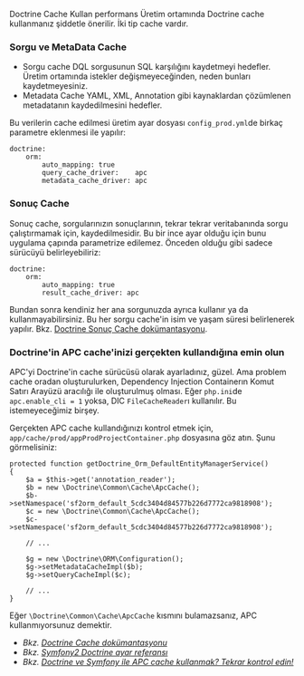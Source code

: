 Doctrine Cache Kullan
performans
Üretim ortamında Doctrine cache kullanmanız şiddetle önerilir. İki tip cache vardır.

### Sorgu ve MetaData Cache
* Sorgu cache DQL sorgusunun SQL karşılığını kaydetmeyi hedefler. Üretim ortamında istekler değişmeyeceğinden, neden bunları kaydetmeyesiniz.
* Metadata Cache YAML, XML, Annotation gibi kaynaklardan çözümlenen metadatanın kaydedilmesini hedefler.

Bu verilerin cache edilmesi üretim ayar dosyası `config_prod.yml`de birkaç parametre eklenmesi ile yapılır:

    doctrine:
        orm:
            auto_mapping: true
            query_cache_driver:    apc
            metadata_cache_driver: apc

### Sonuç Cache
Sonuç cache, sorgularınızın sonuçlarının, tekrar tekrar veritabanında sorgu çalıştırmamak için, kaydedilmesidir. Bu bir ince ayar olduğu için bunu uygulama çapında parametrize edilemez. Önceden olduğu gibi sadece sürücüyü belirleyebiliriz:

    doctrine:
        orm:
            auto_mapping: true
            result_cache_driver: apc

Bundan sonra kendiniz her ana sorgunuzda ayrıca kullanır ya da kullanmayabilirsiniz. Bu her sorgu cache'in isim ve yaşam süresi belirlenerek yapılır. Bkz. [Doctrine Sonuç Cache dokümantasyonu](http://docs.doctrine-project.org/projects/doctrine-orm/en/latest/reference/caching.html#result-cache).

### Doctrine'in APC cache'inizi gerçekten kullandığına emin olun

APC'yi Doctrine'in cache sürücüsü olarak ayarladınız, güzel. Ama problem cache oradan oluşturulurken, Dependency Injection Containerın Komut Satırı Arayüzü aracılığı ile oluşturulmuş olması. Eğer `php.ini`de `apc.enable_cli = 1` yoksa, DIC `FileCacheReader`ı kullanılır. Bu istemeyeceğimiz birşey.

Gerçekten APC cache kullandığınızı kontrol etmek için, `app/cache/prod/appProdProjectContainer.php` dosyasına göz atın. Şunu görmelisiniz:

    protected function getDoctrine_Orm_DefaultEntityManagerService()
    {
        $a = $this->get('annotation_reader');
        $b = new \Doctrine\Common\Cache\ApcCache();
        $b->setNamespace('sf2orm_default_5cdc3404d84577b226d7772ca9818908');
        $c = new \Doctrine\Common\Cache\ApcCache();
        $c->setNamespace('sf2orm_default_5cdc3404d84577b226d7772ca9818908');
		
        // ...
		
        $g = new \Doctrine\ORM\Configuration();
        $g->setMetadataCacheImpl($b);
        $g->setQueryCacheImpl($c);
		
        // ...
    }
	
Eğer `\Doctrine\Common\Cache\ApcCache` kısmını bulamazsanız, APC kullanmıyorsunuz demektir.

* _Bkz. [Doctrine Cache dokümantasyonu](http://docs.doctrine-project.org/projects/doctrine-orm/en/latest/reference/caching.html)_
* _Bkz. [Symfony2 Doctrine ayar referansı](http://symfony.com/doc/current/reference/configuration/doctrine.html)_
* _Bkz. [Doctrine ve Symfony ile APC cache kullanmak? Tekrar kontrol edin!](http://gogs.info/2013/05/using-apc-cache-with-doctrine-symfony)_
